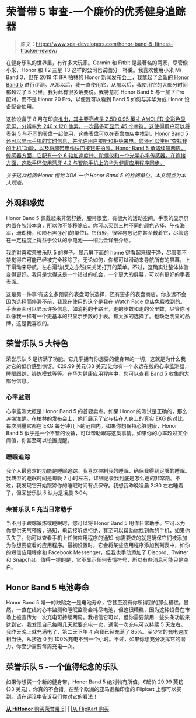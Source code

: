 # 荣誉带 5 审查-一个廉价的优秀健身追踪器

> 原文：<https://www.xda-developers.com/honor-band-5-fitness-tracker-review/>

在健身乐队的世界里，有许多大玩家。Garmin 和 Fitbit 是最著名的两家，尽管像小米、Honor 和 T2 三星 T3 这样的公司也试图分一杯羹。我喜欢使用小米 Mi Band 3，但在 2019 年 IFA 柏林的 Honor 新闻发布会上，我拿起了[全新的 Honor Band 5](https://www.xda-developers.com/honor-ifa-2019/) 进行评测。从那以后，我一直使用它，从那以后，我使用它的大部分时间都超过了 5 公里，我对此有很多话要说。我特意将 Honor Band 5 与一加 7 Pro 配对，而不是 Honor 20 Pro，以便我可以看到 Band 5 如何与非华为或 Honor 设备配合使用。

这款设备于 8 月在印度[推出，其主要亮点是 2.5D 0.95 英寸 AMOLED 全彩色显示屏，分辨率为 240 x 120 像素，一次最多可显示 45 个字符。这使得用户可以将表带 5 与不同的表盘一起使用，这些表盘可以在表盘商店中找到。Honor Band 5 还可以显示手机的实时信息，并允许用户接听和拒绝来电。您还可以使用“查找我的手机”功能，以及将腕带用作快门按钮来拍照。Honor Band 5 承诺续航两周。传感器方面，它配有一个 6 轴加速度计、陀螺仪和一个光学心率传感器。在连接方面，这款手环使用蓝牙 4.2 与智能手机上的华为健康应用程序同步。](https://www.xda-developers.com/honor-band-5-fitness-tracker-india-launch/)

*关于这次检阅:Honor 借给 XDA 一个 Honor Band 5 的检阅单位。本文观点为本人观点。*

## 外观和感觉

Honor Band 5 佩戴起来非常舒适，腰带很宽，有很大的活动空间。手表的显示屏内置在腕带本身，所以你不能移除它。你可以买到三种不同的颜色选择，午夜海军，珊瑚粉，和陨石黑(我们的单位)。它很轻，很容易忘记你甚至戴着它，尽管这在一定程度上得益于公认的小电池——稍后会详细介绍。

我绝对喜欢荣誉乐队 5 的样子。显示屏下面的 home 键看起来很干净，尽管我不禁觉得它可能已经被完全移除了。无论如何，你都可以滑动来导航所有的屏幕，上下滑动来导航，左右滑动(反之亦然)来关闭打开的菜单。不过，这确实让整体体验变得更好。我只是觉得这是一个错过的机会，一个更大的屏幕，可以有更好的手表表面。

这是另一件事:有这么多预装的表盘可供选择，还有更多的表盘商店。你永远不会因为选择而停滞不前，我现在使用的这个是我在 Watch Face 商店免费找到的。手表表面可以显示许多信息，如消耗的卡路里，走的步数和走的公里数，尽管你可以像我一样有一个更基本的只显示步数的手表。有太多的选择了。也缺乏明显的品牌，这是我喜欢的。

## 荣誉乐队 5 大特色

荣誉乐队 5 是挤满了功能。它几乎拥有你想要的健身带的一切，这就是为什么我对它的低价感到惊讶。€29.99 美元(33 美元)让你有一个永远在线的心率监测器，睡眠跟踪，锻炼模式等等。在华为健康应用程序中，您可以查看 Band 5 收集的大部分信息。

### 心率监测

心率监测大概是 Honor Band 5 的首要卖点。如果 Honor 的测试是正确的，那么*非常*准确。在柏林的发布会上，他们展示了它与挂在人身上的真实 EKG 的对比，每次测量它都在 EKG 每分钟几下的范围内。如果你想保持心脏健康，Honor Band 5 似乎是一个不错的设备，可以帮助跟踪这类事情。如果你的心率超过某个阈值，你甚至可以设置提醒。

### 睡眠追踪

我个人最喜欢的功能是睡眠追踪。我喜欢控制我的睡眠，确保我得到足够的睡眠。我典型的睡眠时间是每晚 7 小时左右，详细记录我到底是怎么睡的非常酷。不过，我发现它开始跟踪你的睡眠时间有点保守。我想我昨晚凌晨 2:30 左右睡着了，但荣誉乐队 5 认为是凌晨 3:04。

### 荣誉乐队 5 充当日常助手

当不用于跟踪锻炼或睡眠时，您可以将 Honor Band 5 用作日常助手。它可以为你提供天气预报，通知，电话接听或拒绝，甚至可以帮助你找到你的手机，如果你丢失了。你可以查看手机上任何应用程序的通知-你需要做的就是确保它们被添加为你想要查看的应用程序。最初设置时，它会将某些应用程序添加到列表中，如你的短信应用程序和 Facebook Messenger，但我也手动添加了 Discord、Twitter 和 Snapchat。值得一提的是，它不显示任何表情符号，所以有些消息可能只是空白。

## Honor Band 5 电池寿命

Honor Band 5 唯一的缺陷之一是电池寿命，它甚至没有你所得到的那么糟糕。显然，一直在线的心率监测和睡眠监测会耗尽电池，但这很糟糕，因为这种设备在市场上被宣传为一次充电可持续两周。我相信它可以，但你需要禁用一些头条功能来达到它。我发现自己每隔几天就要充电一次，通常一次充电可以持续 5 天左右。我昨天晚上就充满电了，第二天下午 4 点我已经充满了 85%。至少它的充电速度相当快，从接近 0 到 100%充电不到一个小时。不过，如果你想充分发挥它的潜力，你至少需要每周充电一次。

## 荣誉乐队 5 -一个值得纪念的乐队

如果你想买一个新的健身带，Honor Band 5 绝对物有所值。€起价 29.99 英镑(33 美元)，你真的不会错。在整个欧洲的亚马逊和印度的 Flipkart 上都可以买到。请在评论中告诉我们你对它的看法！

[**从 HiHonor** 购买荣誉带 5](https://www.hihonor.com/global/products/accessories/honorband5/)| | |[从 FlipKart 购买 ](https://www.flipkart.com/honor-band-5/p/itmfggx9g4dpep7j)